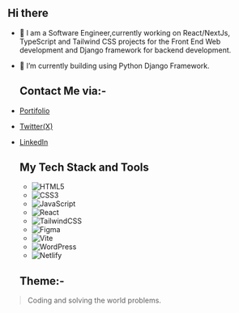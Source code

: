 ## Hi there 

- 🔭 I am  a Software Engineer,currently working on React/NextJs, TypeScript and Tailwind CSS projects for the Front End Web development and Django framework for backend development.
- 🌱 I’m currently building using Python Django Framework.
  
  ## Contact Me via:-
  
- [Portifolio](https://matthewkuria.vercel.app)
- [Twitter(X)](https://x.com/matthew_kuria)
- [LinkedIn](https://www.linkedin.com/in/matthew-kuria/)

  ## My Tech Stack and Tools
  - ![HTML5](https://img.shields.io/badge/html5-%23E34F26.svg?style=for-the-badge&logo=html5&logoColor=white)
  - ![CSS3](https://img.shields.io/badge/css3-%231572B6.svg?style=for-the-badge&logo=css3&logoColor=white)
  - ![JavaScript](https://img.shields.io/badge/javascript-%23323330.svg?style=for-the-badge&logo=javascript&logoColor=%23F7DF1E)
  - ![React](https://img.shields.io/badge/react-%2320232a.svg?style=for-the-badge&logo=react&logoColor=%2361DAFB)
  - ![TailwindCSS](https://img.shields.io/badge/tailwindcss-%2338B2AC.svg?style=for-the-badge&logo=tailwind-css&logoColor=white)
  - ![Figma](https://img.shields.io/badge/figma-%23F24E1E.svg?style=for-the-badge&logo=figma&logoColor=white)
  - ![Vite](https://img.shields.io/badge/vite-%23646CFF.svg?style=for-the-badge&logo=vite&logoColor=white)
  - ![WordPress](https://img.shields.io/badge/WordPress-%23117AC9.svg?style=for-the-badge&logo=WordPress&logoColor=white)
  - ![Netlify](https://img.shields.io/badge/netlify-%23000000.svg?style=for-the-badge&logo=netlify&logoColor=#00C7B7)
  
    
  
  ## Theme:-
 > Coding and solving the world problems.

